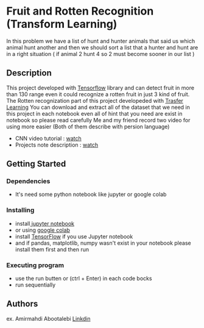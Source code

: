 # Fruit and Rotten Recognition (Transform Learning)

In this problem we have a list of hunt and hunter animals that said us which animal hunt another and then we should sort a list that a hunter and hunt are in a right situation ( if animal 2 hunt 4 so 2 must become sooner in our list )

## Description

This project developed with <a href="https://www.tensorflow.org/">Tensorflow</a> library and can detect fruit in more than 130 range even it could recognize a rotten fruit in just 3 kind of fruit.
The Rotten recognization part of this project developeded with <a href="https://www.tensorflow.org/tutorials/images/transfer_learning">Trasfer Learning</a>
You can download and extract all of the dataset that we need in this project in each notebook even all of hint that you need are exist in notebook so please read carefully
Me and my friend record two video for using more easier (Both of them describe with persion language)
* CNN video tutorial : <a href="https://drive.google.com/file/d/1lE3KyoAw81W8YTme9MpQnFzwqoOykc1S/view">watch</a>
* Projects note description : <a href="https://drive.google.com/file/d/1KxYvo6kKU_WeWg-wUvxJoKX5bK2F0KI3/view?usp=sharing">watch</a>


## Getting Started

### Dependencies

* It's need some python notebook like jupyter or google colab

### Installing

* install<a href="https://jupyter.org/"> jupyter notebook</a>
* or using <a href="https://colab.research.google.com/">google colab</a>
* install <a href="https://www.tensorflow.org/install">TensorFlow</a> if you use Jupyter notebook
* and if pandas, matplotlib, numpy wasn't exist in your notebook please install them first and then run

### Executing program

* use the run butten or (ctrl + Enter) in each code bocks
* run sequentially

## Authors

ex. Amirmahdi Abootalebi [Linkdin](https://www.linkedin.com/in/amirmahdi-abootalebi/)
